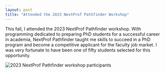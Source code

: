 ```yaml
---
layout: post
title: "Attended the 2023 NextProf Pathfinder Workshop"
---
```


This fall, I attended the 2023 NextProf Pathfinder workshop. With programming dedicated to preparing PhD students for a successful career in academia, NextProf Pathfinder taught me skills to succeed in a PhD program and become a competitive applicant for the faculty job market. I was very fortunate to have been one of fifty students selected for this opportunity.

![2023 NextProf Pathfinder workshop participants](https://drive.google.com/file/d/1dYiHL1-DTfZAhJMA3Q2i_EoXyYLHwisd/view?usp=sharing) 

  
